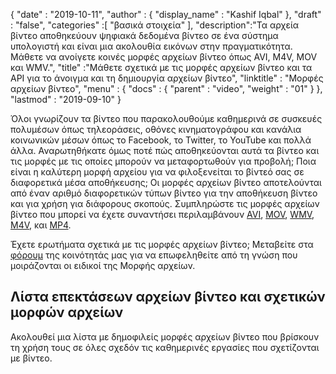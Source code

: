 {
  "date" : "2019-10-11",
  "author" : {
    "display_name" : "Kashif Iqbal"
},
  "draft" : "false",
  "categories" :[ "βασικά στοιχεία" ],
  "description":"Τα αρχεία βίντεο αποθηκεύουν ψηφιακά δεδομένα βίντεο σε ένα σύστημα υπολογιστή και είναι μια ακολουθία εικόνων στην πραγματικότητα. Μάθετε να ανοίγετε κοινές μορφές αρχείων βίντεο όπως AVI, M4V, MOV και WMV.",
  "title" :"Μάθετε σχετικά με τις μορφές αρχείων βίντεο και τα API για το άνοιγμα και τη δημιουργία αρχείων βίντεο",
  "linktitle" : "Μορφές αρχείων βίντεο",
  "menu" : {
    "docs" : {
      "parent" : "video",
      "weight" : "01"
}
},
  "lastmod" : "2019-09-10"
}

Όλοι γνωρίζουν τα βίντεο που παρακολουθούμε καθημερινά σε συσκευές πολυμέσων όπως τηλεοράσεις, οθόνες κινηματογράφου και κανάλια κοινωνικών μέσων όπως το Facebook, το Twitter, το YouTube και πολλά άλλα. Αναρωτηθήκατε όμως ποτέ πώς αποθηκεύονται αυτά τα βίντεο και τις μορφές με τις οποίες μπορούν να μεταφορτωθούν για προβολή; Ποια είναι η καλύτερη μορφή αρχείου για να φιλοξενείται το βίντεό σας σε διαφορετικά μέσα αποθήκευσης; Οι μορφές αρχείων βίντεο αποτελούνται από έναν αριθμό διαφορετικών τύπων βίντεο για την αποθήκευση βίντεο και για χρήση για διάφορους σκοπούς. Συμπληρώστε τις μορφές αρχείων βίντεο που μπορεί να έχετε συναντήσει περιλαμβάνουν [AVI](/el/video/avi/), [MOV](/el/video/mov/), [WMV](/el/video/wmv/), [M4V](/el/video/m4v/), και [MP4](/el/video/mp4/).

Έχετε ερωτήματα σχετικά με τις μορφές αρχείων βίντεο; Μεταβείτε στα [φόρουμ](https://forum.fileformat.com/c/video/27) της κοινότητάς μας για να επωφεληθείτε από τη γνώση που μοιράζονται οι ειδικοί της Μορφής αρχείων.


## Λίστα επεκτάσεων αρχείων βίντεο και σχετικών μορφών αρχείων

Ακολουθεί μια λίστα με δημοφιλείς μορφές αρχείων βίντεο που βρίσκουν τη χρήση τους σε όλες σχεδόν τις καθημερινές εργασίες που σχετίζονται με βίντεο.

